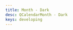 ```yaml
---
title: Month - Dark
desc: QCalendarMonth - Dark
keys: developing
---
```


<example-viewer
  title="Dark"
  file="MonthDark"
  codepen-title="QCalendarMonth"
/>
